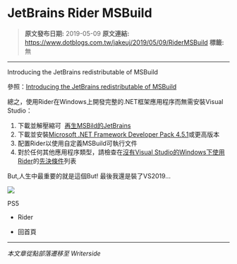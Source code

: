 # JetBrains Rider MSBuild

> **原文發布日期:** 2019-05-09
> **原文連結:** https://www.dotblogs.com.tw/jakeuj/2019/05/09/RiderMSBuild
> **標籤:** 無

---

Introducing the JetBrains redistributable of MSBuild

參照：[Introducing the JetBrains redistributable of MSBuild](https://blog.jetbrains.com/dotnet/2018/04/13/introducing-jetbrains-redistributable-msbuild/)

總之，使用Rider在Windows上開發完整的.NET框架應用程序而無需安裝Visual Studio：

1. 下載並解壓縮可  [再生MSBild的JetBrains](http://jb.gg/msbuild)
2. 下載並安裝[Microsoft .NET Framework Developer Pack 4.5.1](https://www.microsoft.com/net/targeting)或更高版本
3. 配置Rider以使用自定義MSBuild可執行文件
4. 對於任何其他應用程序類型，請檢查在[沒有Visual Studio的Windows下使用Rider](https://rider-support.jetbrains.com/hc/en-us/articles/207288089)的[先決條件](https://rider-support.jetbrains.com/hc/en-us/articles/207288089)列表

But,人生中最重要的就是這個But!
最後我還是裝了VS2019...

![](https://card.psnprofiles.com/1/jakeuj.png)

PS5

* Rider

* 回首頁

---

*本文章從點部落遷移至 Writerside*
